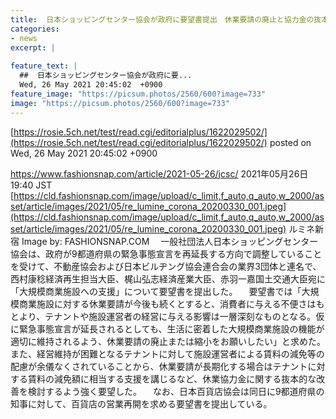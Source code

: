 ```yaml
---
title:  日本ショッピングセンター協会が政府に要望書提出　休業要請の廃止と協力金の抜本的な改善求める  
categories:
- news
excerpt: |
  
feature_text: |
  ##  日本ショッピングセンター協会が政府に要...
  Wed, 26 May 2021 20:45:02  +0900
feature_image: "https://picsum.photos/2560/600?image=733"
image: "https://picsum.photos/2560/600?image=733"
---
```


[https://rosie.5ch.net/test/read.cgi/editorialplus/1622029502/](https://rosie.5ch.net/test/read.cgi/editorialplus/1622029502/)
posted on Wed, 26 May 2021 20:45:02  +0900

<!--more-->

https://www.fashionsnap.com/article/2021-05-26/jcsc/ 2021年05月26日 19:40 JST [https://cld.fashionsnap.com/image/upload/c_limit,f_auto,q_auto,w_2000/asset/article/images/2021/05/re_lumine_corona_20200330_001.jpeg](https://cld.fashionsnap.com/image/upload/c_limit,f_auto,q_auto,w_2000/asset/article/images/2021/05/re_lumine_corona_20200330_001.jpeg) ルミネ新宿 Image by: FASHIONSNAP.COM 　一般社団法人日本ショッピングセンター協会は、政府が9都道府県の緊急事態宣言を再延長する方向で調整していることを受けて、不動産協会および日本ビルヂング協会連合会の業界3団体と連名で、西村康稔経済再生担当大臣、梶山弘志経済産業大臣、赤羽一嘉国土交通大臣宛に「大規模商業施設への支援」について要望書を提出した。 　要望書では「大規模商業施設に対する休業要請が今後も続くとすると、消費者に与える不便さはもとより、テナントや施設運営者の経営に与える影響は一層深刻なものとなる。仮に緊急事態宣言が延長されるとしても、生活に密着した大規模商業施設の機能が適切に維持されるよう、休業要請の廃止または縮小をお願いしたい」と求めた。また、経営維持が困難となるテナントに対して施設運営者による賃料の減免等の配慮が余儀なくされていることから、休業要請が長期化する場合はテナントに対する賃料の減免額に相当する支援を講じるなど、休業協力金に関する抜本的な改善を検討するよう強く要望した。 　なお、日本百貨店協会は同日に9都道府県の知事に対して、百貨店の営業再開を求める要望書を提出している。
